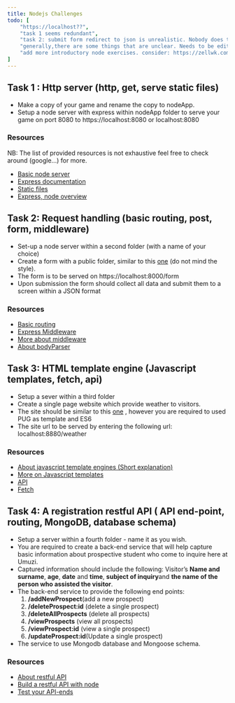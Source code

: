 ```yaml
---
title: Nodejs Challenges
todo: [
    "https://localhost??",
    "task 1 seems redundant",
    "task 2: submit form redirect to json is unrealistic. Nobody does that in real life. Show people that json is useful by doing useful things with it",
    "generally,there are some things that are unclear. Needs to be edited by first language english speaker",
    "add more introductory node exercises. consider: https://zellwk.com/blog/crud-express-mongodb/ and then expose crud json api"
]
---
```


## Task 1 : Http server (http, get, serve static files)

- Make a copy of your game and rename the copy to nodeApp.
- Setup a node server with express within nodeApp folder to serve your game on port 8080 to https://localhost:8080 or localhost:8080

### Resources

NB: The list of provided resources is not exhaustive feel free to check around (google...) for more.

- [Basic node server](https://nodejs.org/en/docs/guides/getting-started-guide/)
- [Express documentation](https://expressjs.com/)
- [Static files](https://expressjs.com/en/starter/static-files.html)
- [Express, node overview](https://www.tutorialspoint.com/nodejs/nodejs_express_framework.htm)

## Task 2: Request handling (basic routing, post, form, middleware)

- Set-up a node server within a second folder (with a name of your choice)
- Create a form with a public folder, similar to this [one](https://ibm.co/2DecgXY) (do not mind the style).
- The form is to be served on https://localhost:8000/form
- Upon submission the form should collect all data and submit them to a screen within a JSON format


### Resources

- [Basic routing](https://expressjs.com/en/starter/basic-routing.html)
- [Express Middleware](https://expressjs.com/en/guide/using-middleware.html)
- [More about middleware](http://bit.ly/2Ivqojf)
- [About bodyParser](http://bit.ly/2PaKoZD)

## Task 3: HTML template engine (Javascript templates, fetch, api)

- Setup a sever within a third folder
- Create a single page website which provide weather to visitors.
- The site should be similar to this [one](https://cdn-images-1.medium.com/max/1400/0*e-_dbhFTqw7WMHwg.png) , however you are required to used PUG as template and ES6
- The site url to be served by entering the following url: localhost:8880/weather

### Resources

- [About javascript template engines (Short explanation)](https://stackoverflow.com/questions/9547028/what-is-a-template-engine)
- [More on Javascript templates](https://www.sitepoint.com/overview-javascript-templating-engines/)
- [API](https://medium.freecodecamp.org/what-is-an-api-in-english-please-b880a3214a82)
- [Fetch](https://scotch.io/tutorials/how-to-use-the-javascript-fetch-api-to-get-data)

## Task 4: A registration restful API ( API end-point, routing, MongoDB, database schema)


- Setup a server within a fourth folder - name it as you wish.
- You are required to create a back-end service that will help capture basic information about prospective student who come to inquire here at Umuzi.
- Captured information should include the following: Visitor’s **Name and surname**, **age**, **date** and **time**, **subject of inquiry**and **the name of the person who assisted the visitor**.
- The back-end service to provide the following end points:
  1. **/addNewProspect**(add a new prospect)
  2. **/deleteProspect:id** (delete a single prospect)
  3. **/deleteAllProspects** (delete all prospects)
  4. **/viewProspects** (view all prospects)
  5. **/viewProspect:id** (view a single prospect)
  6. **/updateProspect:id**(Update a single prospect)
- The service to use Mongodb database and Mongoose schema.

### Resources

- [About restful API](https://searchmicroservices.techtarget.com/definition/RESTful-API)
- [Build a restful API with node](https://medium.com/@purposenigeria/build-a-restful-api-with-node-js-and-express-js-d7e59c7a3dfb)
- [Test your API-ends](https://www.getpostman.com/)
